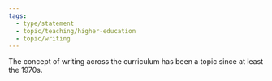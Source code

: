 ```yaml
---
tags:
  - type/statement
  - topic/teaching/higher-education
  - topic/writing
---
```

The concept of writing across the curriculum has been a topic since at least the 1970s.